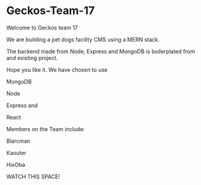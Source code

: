 # Geckos-Team-17

Welcome to Geckos team 17

We are building a pet dogs facility CMS using a MERN stack. 

The backend made from Node, Express and MongoDB is boilerplated from and existing project.

Hope you like it. We have chosen to use 

MongoDB

Node

Express and 

React

Members on the Team include: 

Blarcman

Kaouter

HixOba

WATCH THIS SPACE!
